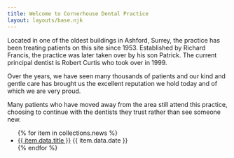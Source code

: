 ```yaml
---
title: Welcome to Cornerhouse Dental Practice
layout: layouts/base.njk
---
```

Located in one of the oldest buildings in Ashford, Surrey, the practice has been treating patients on this site since 1953. Established by Richard Francis, the practice was later taken over by his son Patrick. The current principal dentist is Robert Curtis who took over in 1999.

Over the years, we have seen many thousands of patients and our kind and gentle care has brought us the excellent reputation we hold today and of which we are very proud.

Many patients who have moved away from the area still attend this practice, choosing to continue with the dentists they trust rather than see someone new.
<ul>
{% for item in collections.news %}
  <li>
    <a href="{{ item.url }}">{{ item.data.title }}</a>
    <time datetime="{{ item.data.date }}">{{ item.data.date }}</time>
    
  </li>
{% endfor %}
</ul>